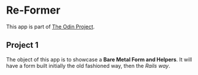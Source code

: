 # Re-Former

This app is part of [The Odin Project](https://www.theodinproject.com/courses/ruby-on-rails/lessons/forms?ref=lnav).

## Project 1

The object of this app is to showcase a **Bare Metal Form and Helpers**. It will have a form built initially the old fashioned way, then the *Rails way*.